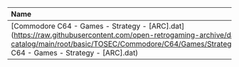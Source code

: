 |Name|Size|
|:---|---:|
|[Commodore C64 - Games - Strategy - [ARC].dat](https://raw.githubusercontent.com/open-retrogaming-archive/dat-catalog/main/root/basic/TOSEC/Commodore/C64/Games/Strategy/[ARC]/Commodore C64 - Games - Strategy - [ARC].dat)|1528|
